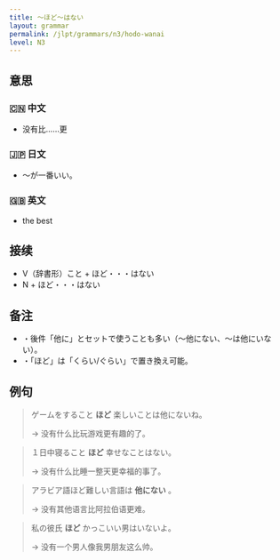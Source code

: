 ```yaml
---
title: 〜ほど〜はない
layout: grammar
permalink: /jlpt/grammars/n3/hodo-wanai
level: N3
---
```


## 意思

### 🇨🇳 中文

- 没有比……更

### 🇯🇵 日文

- 〜が一番いい。

### 🇬🇧 英文

- the best

## 接续

- V（辞書形）こと + ほど・・・はない
- N + ほど・・・はない

## 备注

- ・後件「他に」とセットで使うことも多い（〜他にない、〜は他にいない）。
- ・「ほど」は「くらい/ぐらい」で置き換え可能。

## 例句

> ゲームをすること **ほど** 楽しいことは他にないね。
>
> → 没有什么比玩游戏更有趣的了。

> １日中寝ること **ほど** 幸せなことはない。
>
> → 没有什么比睡一整天更幸福的事了。

> アラビア語ほど難しい言語は **他にない** 。
>
> → 没有其他语言比阿拉伯语更难。

> 私の彼氏 **ほど** かっこいい男はいないよ。
>
> → 没有一个男人像我男朋友这么帅。

